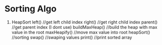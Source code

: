 # Sorting Algo

1. HeapSort
	left()   //get left child index
	right()   //get right child index
	parent()    //get parent index (I dont use)
	buildMaxHeap()    //build the heap with max value in the root
	maxHeapify()    //move max value into root
	heapSort()    //sorting
	swap()    //swaping values
	print()    //print sorted array
